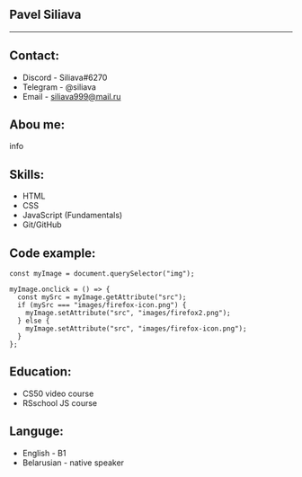 ## Pavel Siliava

*****

## Contact:
* Discord - Siliava#6270
* Telegram - @siliava
* Email - siliava999@mail.ru

## Abou me:
info

## Skills:
* HTML
* CSS
* JavaScript (Fundamentals)
* Git/GitHub


## Code example:
```
const myImage = document.querySelector("img");

myImage.onclick = () => {
  const mySrc = myImage.getAttribute("src");
  if (mySrc === "images/firefox-icon.png") {
    myImage.setAttribute("src", "images/firefox2.png");
  } else {
    myImage.setAttribute("src", "images/firefox-icon.png");
  }
};
```
## Education: 

* CS50 video course
* RSschool JS course


## Languge:
* English - B1
* Belarusian - native speaker
